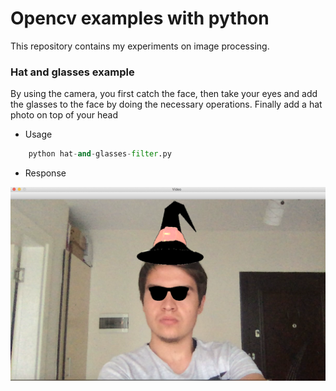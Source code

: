 # Opencv examples with python

This repository contains my experiments on image processing.

### Hat and glasses example

By using the camera, you first catch the face, then take your eyes and add the glasses to the face by doing the necessary operations. Finally add a hat photo on top of your head

* Usage

```py
    python hat-and-glasses-filter.py
```

* Response

![hat and glasses with python opencv](hat-and-glasses.png "Hat and Glasses with opencv")
